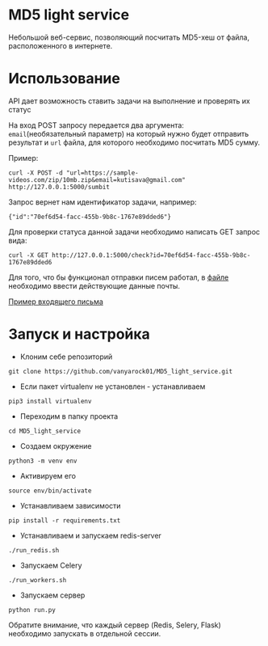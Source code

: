 # MD5 light service
Небольшой веб-сервис, позволяющий посчитать MD5-хеш от файла, расположенного в интернете.
# Использование
API дает возможность ставить задачи на выполнение и проверять их статус

На вход POST запросу передается два аргумента: `email`(необязательный параметр) на который нужно будет отправить результат и `url` файла, для которого необходимо посчитать MD5 сумму.

Пример:

`curl -X POST -d "url=https://sample-videos.com/zip/10mb.zip&email=kutisava@gmail.com" http://127.0.0.1:5000/sumbit`

Запрос вернет нам идентификатор задачи, например:

`{"id":"70ef6d54-facc-455b-9b8c-1767e89dded6"}`

Для проверки статуса данной задачи необходимо написать GET запрос вида:

`curl -X GET http://127.0.0.1:5000/check?id=70ef6d54-facc-455b-9b8c-1767e89dded6`

Для того, что бы функционал отправки писем работал, в  [файле](./app/mail_config.py) необходимо ввести действующие данные почты.

[Пример входящего письма](https://i.imgur.com/Y6ceP8M.jpg)


# Запуск и настройка
* Клоним себе репозиторий

`git clone https://github.com/vanyarock01/MD5_light_service.git`

* Если пакет virtualenv не установлен - устанавливаем

`pip3 install virtualenv`

* Переходим в папку проекта

`cd MD5_light_service`

* Создаем окружение

`python3 -m venv env`
 
* Активируем его

`source env/bin/activate`

* Устанавливаем зависимости

`pip install -r requirements.txt`

* Устанавливаем и запускаем redis-server

`./run_redis.sh`

* Запускаем Celery

`./run_workers.sh`

* Запускаем сервер

`python run.py`  

Обратите внимание, что каждый сервер (Redis, Selery, Flask) необходимо запускать в отдельной сессии.
